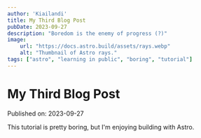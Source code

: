 ```yaml
---
author: 'Kiailandi'
title: My Third Blog Post
pubDate: 2023-09-27
description: "Boredom is the enemy of progress (?)"
image:
    url: "https://docs.astro.build/assets/rays.webp"
    alt: "Thumbnail of Astro rays."
tags: ["astro", "learning in public", "boring", "tutorial"]
---
```

# My Third Blog Post

Published on: 2023-09-27

This tutorial is pretty boring, but I\'m enjoying building with Astro. 